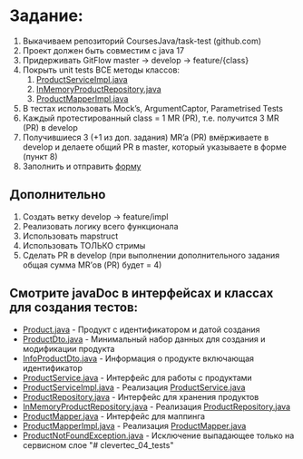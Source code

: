 # Задание:

1. Выкачиваем репозиторий CoursesJava/task-test (github.com)
2. Проект должен быть совместим с java 17
3. Придерживать GitFlow master -> develop -> feature/{class}
4. Покрыть unit tests ВСЕ методы классов:
    1) [ProductServiceImpl.java](src%2Fmain%2Fjava%2Fru%2Fclevertec%2Fproduct%2Fservice%2Fimpl%2FProductServiceImpl.java)
    2) [InMemoryProductRepository.java](src%2Fmain%2Fjava%2Fru%2Fclevertec%2Fproduct%2Frepository%2Fimpl%2FInMemoryProductRepository.java)
    3) [ProductMapperImpl.java](src%2Fmain%2Fjava%2Fru%2Fclevertec%2Fproduct%2Fmapper%2Fimpl%2FProductMapperImpl.java)
5. В тестах использовать Mock’s, ArgumentCaptor, Parametrised Tests
6. Каждый протестированный class = 1 MR (PR), т.е. получится 3 MR
   (PR) в develop
7. Получившиеся 3 (+1 из доп. задания) MR’a (PR) вмёрживаете в develop и делаете общий PR в master, который указываете в
   форме (пункт 8)
8. Заполнить и отправить [форму](https://forms.gle/rSLSUX91JCb9KUXu6)

## Дополнительно

1. Создать ветку develop -> feature/impl
2. Реализовать логику всего функционала
3. Использовать mapstruct
4. Использовать ТОЛЬКО стримы
5. Сделать PR в develop (при выполнении дополнительного задания
   общая сумма MR’ов (PR) будет = 4)

## Смотрите javaDoc в интерфейсах и классах для создания тестов:

- [Product.java](src%2Fmain%2Fjava%2Fru%2Fclevertec%2Fproduct%2Fentity%2FProduct.java) - Продукт с идентификатором и
  датой создания
- [ProductDto.java](src%2Fmain%2Fjava%2Fru%2Fclevertec%2Fproduct%2Fdata%2FProductDto.java) - Минимальный набор данных
  для создания и модификации продукта
- [InfoProductDto.java](src%2Fmain%2Fjava%2Fru%2Fclevertec%2Fproduct%2Fdata%2FInfoProductDto.java) - Информация о
  продукте включающая идентификатор
- [ProductService.java](src%2Fmain%2Fjava%2Fru%2Fclevertec%2Fproduct%2Fservice%2FProductService.java) - Интерфейс для
  работы с продуктами
- [ProductServiceImpl.java](src%2Fmain%2Fjava%2Fru%2Fclevertec%2Fproduct%2Fservice%2Fimpl%2FProductServiceImpl.java) -
  Реализация [ProductService.java](src%2Fmain%2Fjava%2Fru%2Fclevertec%2Fproduct%2Fservice%2FProductService.java)
- [ProductRepository.java](src%2Fmain%2Fjava%2Fru%2Fclevertec%2Fproduct%2Frepository%2FProductRepository.java) -
  Интерфейс для хранения продуктов
- [InMemoryProductRepository.java](src%2Fmain%2Fjava%2Fru%2Fclevertec%2Fproduct%2Frepository%2Fimpl%2FInMemoryProductRepository.java) -
  Реализация [ProductRepository.java](src%2Fmain%2Fjava%2Fru%2Fclevertec%2Fproduct%2Frepository%2FProductRepository.java)
- [ProductMapper.java](src%2Fmain%2Fjava%2Fru%2Fclevertec%2Fproduct%2Fmapper%2FProductMapper.java) - Интерфейс для
  маппинга
- [ProductMapperImpl.java](src%2Fmain%2Fjava%2Fru%2Fclevertec%2Fproduct%2Fmapper%2Fimpl%2FProductMapperImpl.java) -
  Реализация [ProductMapper.java](src%2Fmain%2Fjava%2Fru%2Fclevertec%2Fproduct%2Fmapper%2FProductMapper.java)
- [ProductNotFoundException.java](src%2Fmain%2Fjava%2Fru%2Fclevertec%2Fproduct%2Fexception%2FProductNotFoundException.java) -
  Исключение выпадающее только на сервисном слое
"# clevertec_04_tests" 
